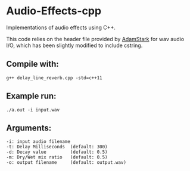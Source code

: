 # Audio-Effects-cpp

Implementations of audio effects using C++. 

This code relies on the header file provided by [AdamStark](https://github.com/adamstark/AudioFile) for wav audio I/O, which has been slightly modified to include cstring.

## Compile with:
```shell
g++ delay_line_reverb.cpp -std=c++11
```

## Example run:
```shell
./a.out -i input.wav
```

## Arguments:
```
-i: input audio filename  
-t: Delay Milliseconds  (default: 300)  
-d: Decay value         (default: 0.5)  
-m: Dry/Wet mix ratio   (default: 0.5)  
-o: output filename     (default: output.wav)  
```
